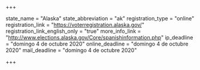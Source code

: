 +++

state_name = "Alaska"
state_abbreviation = "ak"
registration_type = "online"
registration_link = "https://voterregistration.alaska.gov/"
registration_link_english_only = "true"
more_info_link = "http://www.elections.alaska.gov/Core/spanishinformation.php"
ip_deadline = "domingo 4 de octubre 2020"
online_deadline = "domingo 4 de octubre 2020"
mail_deadline = "domingo 4 de octubre 2020"

+++